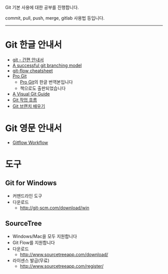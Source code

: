 Git 기본 사용에 대한 공부를 진행합니다.

commit, pull, push, merge, gitlab 사용법 등입니다.

---

# Git 한글 안내서

- [git - 간편 안내서](http://rogerdudler.github.io/git-guide/index.ko.html)
- [A successful git branching model](http://dogfeet.github.io/articles/2011/a-successful-git-branching-model.html)
- [git-flow cheatsheet](http://danielkummer.github.io/git-flow-cheatsheet/index.ko_KR.html)
- [Pro Git](http://git-scm.com/book/ko)
    - [Pro Git](http://git-scm.com/book/en/v2)의 한글 번역본입니다
    - 책으로도 출판되었습니다
- [A Visual Git Guide](http://marklodato.github.io/visual-git-guide/index-ko.html)
- [Git 작업 흐름](http://dalinaum-kr.tumblr.com/post/15516936704/git-work-flow)
- [Git 브랜치 배우기](http://learnbranch.urigit.com/)

# Git 영문 안내서

- [Gitflow Workflow](https://www.atlassian.com/git/tutorials/comparing-workflows/gitflow-workflow)


# 도구

## Git for Windows

- 커맨드라인 도구
- 다운로드
    - http://git-scm.com/download/win


## SourceTree

- Windows/Mac을 모두 지원합니다
- Git Flow를 지원합니다
- 다운로드   
    - http://www.sourcetreeapp.com/download/
- 라이센스 발급(무료)   
    - http://www.sourcetreeapp.com/register/
